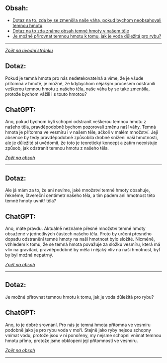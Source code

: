 ## Obsah:

- [Dotaz na to, zda by se zmenšila naše váha, pokud bychom neobsahovali temnou hmotu](#dotaz)
- [Dotaz na to zda známe obsah temné hmoty v našem těle](#dotaz-1)
- [Je možné přirovnat temnou hmotu k tomu, jak je voda důležitá pro rybu?](#dotaz-2)


---

[*Zpět na úvodní stránku*](../README.md)

## Dotaz:

Pokud je temná hmota pro nás nedetekovatelná a víme, že je všude přítomná v hmotě, je možné, že kdybychom nějakým procesem odstranili veškerou temnou hmotu z našeho těla, naše váha by se také zmenšila, protože bychom vážili i s touto hmotou?

## ChatGPT:

Ano, pokud bychom byli schopni odstranit veškerou temnou hmotu z našeho těla, pravděpodobně bychom pozorovali změnu naší váhy. Temná hmota je přítomna ve vesmíru i v našem těle, ačkoli v malém množství. Její absence by tedy pravděpodobně způsobila drobné snížení naší hmotnosti, ale je důležité si uvědomit, že toto je teoretický koncept a zatím neexistuje způsob, jak odstranit temnou hmotu z našeho těla.


[*Zpět na obsah*](#obsah)

---

## Dotaz:

Ale já mám za to, že ani nevíme, jaké množství temné hmoty obsahuje, řekněme, čtvereční centimetr našeho těla, a tím pádem ani hmotnost této temné hmoty uvnitř těla?

## ChatGPT:

Ano, máte pravdu. Aktuálně neznáme přesné množství temné hmoty obsažené v jednotlivých částech našeho těla. Proto by určení přesného dopadu odstranění temné hmoty na naši hmotnost bylo složité. Nicméně, vzhledem k tomu, že se temná hmota považuje za složku vesmíru, která má vliv na gravitaci, pravděpodobně by měla i nějaký vliv na naši hmotnost, byť by byl možná nepatrný.


[*Zpět na obsah*](#obsah)

---

## Dotaz:

Je možné přirovnat temnou hmotu k tomu, jak je voda důležitá pro rybu?

## ChatGPT:

Ano, to je dobré srovnání. Pro nás je temná hmota přítomna ve vesmíru podobně jako je pro rybu voda v moři. Stejně jako ryby nejsou schopny vnímat vodu, protože jsou v ní ponořeny, my nejsme schopni vnímat temnou hmotu přímo, protože jsme obklopeni její přítomností ve vesmíru.


[*Zpět na obsah*](#obsah)

---



